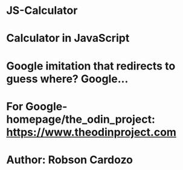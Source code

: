 # JS-Calculator
# Calculator in JavaScript
# Google imitation that redirects to guess where? Google...
# For Google-homepage/the_odin_project: https://www.theodinproject.com  
# Author: Robson Cardozo
